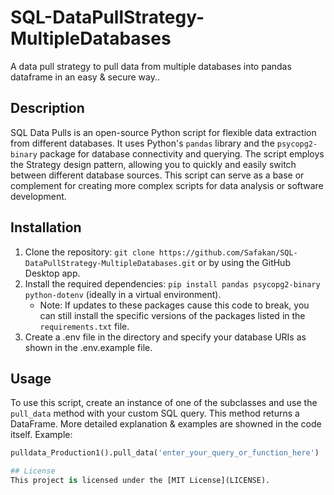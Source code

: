 # SQL-DataPullStrategy-MultipleDatabases
 A data pull strategy to pull data from multiple databases into pandas dataframe in an easy & secure way..

## Description
SQL Data Pulls is an open-source Python script for flexible data extraction from different databases. It uses Python's `pandas` library and the `psycopg2-binary` package for database connectivity and querying. The script employs the Strategy design pattern, allowing you to quickly and easily switch between different database sources. This script can serve as a base or complement for creating more complex scripts for data analysis or software development.

## Installation
1. Clone the repository: `git clone https://github.com/Safakan/SQL-DataPullStrategy-MultipleDatabases.git` or by using the GitHub Desktop app.
2. Install the required dependencies: `pip install pandas psycopg2-binary python-dotenv` (ideally in a virtual environment).
    - Note: If updates to these packages cause this code to break, you can still install the specific versions of the packages listed in the `requirements.txt` file.
3. Create a .env file in the directory and specify your database URIs as shown in the .env.example file.

## Usage
To use this script, create an instance of one of the subclasses and use the `pull_data` method with your custom SQL query. This method returns a DataFrame.
More detailed explanation & examples are showned in the code itself.
Example:

```python
pulldata_Production1().pull_data('enter_your_query_or_function_here')

## License
This project is licensed under the [MIT License](LICENSE).